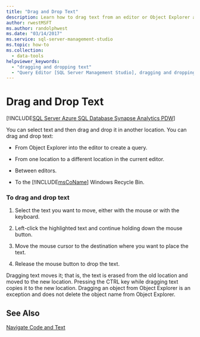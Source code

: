 ```yaml
---
title: "Drag and Drop Text"
description: Learn how to drag text from an editor or Object Explorer and then drop it in an editor location or the Recycle Bin.
author: rwestMSFT
ms.author: randolphwest
ms.date: "03/14/2017"
ms.service: sql-server-management-studio
ms.topic: how-to
ms.collection:
  - data-tools
helpviewer_keywords:
  - "dragging and dropping text"
  - "Query Editor [SQL Server Management Studio], dragging and dropping text"
---
```


# Drag and Drop Text

[!INCLUDE[SQL Server Azure SQL Database Synapse Analytics PDW](../includes/applies-to-version/sql-asdb-asdbmi-asa-pdw.md)]

You can select text and then drag and drop it in another location. You can drag and drop text:  
  
-   From Object Explorer into the editor to create a query.  
  
-   From one location to a different location in the current editor.  
  
-   Between editors.  
  
-   To the [!INCLUDE[msCoName](../includes/msconame-md.md)] Windows Recycle Bin.  
  
### To drag and drop text  
  
1.  Select the text you want to move, either with the mouse or with the keyboard.  
  
2.  Left-click the highlighted text and continue holding down the mouse button.  
  
3.  Move the mouse cursor to the destination where you want to place the text.  
  
4.  Release the mouse button to drop the text.  
  
 Dragging text moves it; that is, the text is erased from the old location and moved to the new location. Pressing the CTRL key while dragging text copies it to the new location. Dragging an object from Object Explorer is an exception and does not delete the object name from Object Explorer.  
  
## See Also  
 [Navigate Code and Text](navigate-code-and-text.md)  
  
